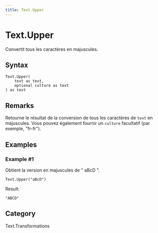 ```yaml
---
title: Text.Upper
---
```


# Text.Upper


Convertit tous les caractères en majuscules.


## Syntax

```powerquery
Text.Upper(
    text as text,
    optional culture as text
) as text
```


## Remarks

Retourne le résultat de la conversion de tous les caractères de <code>text</code> en majuscules. Vous pouvez également fournir un <code>culture</code> facultatif (par exemple, "fr-fr").


## Examples

### Example #1 
Obtient la version en majuscules de &#34; aBcD &#34;.
```powerquery
Text.Upper("aBcD")
```

Result: 
```powerquery
"ABCD"
```




## Category
Text.Transformations
